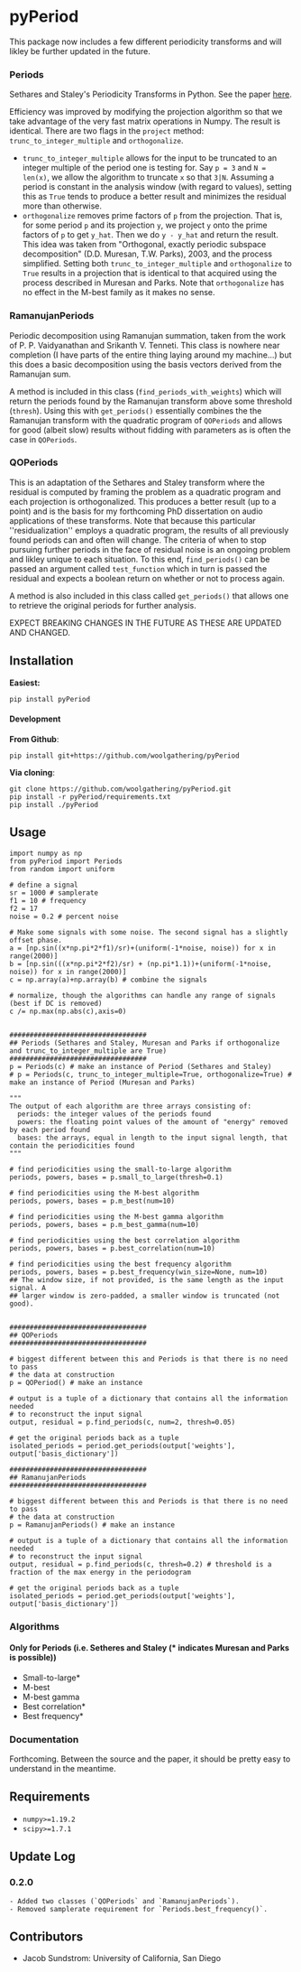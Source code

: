 # pyPeriod

This package now includes a few different periodicity transforms and will likley be further updated in the future.

### Periods
Sethares and Staley's Periodicity Transforms in Python. See the paper [here](https://sethares.engr.wisc.edu/paperspdf/pertrans.pdf).

Efficiency was improved by modifying the projection algorithm so that we take advantage of the very fast matrix operations in Numpy. The result is identical. There are two flags in the `project` method: `trunc_to_integer_multiple` and `orthogonalize`.
- `trunc_to_integer_multiple` allows for the input to be truncated to an integer multiple of the period one is testing for. Say `p = 3` and `N = len(x)`, we allow the algorithm to truncate `x` so that `3|N`. Assuming a period is constant in the analysis window (with regard to values), setting this as `True` tends to produce a better result and minimizes the residual more than otherwise.
- `orthogonalize` removes prime factors of `p` from the projection. That is, for some period `p` and its projection `y`, we project `y` onto the prime factors of `p` to get `y_hat`. Then we do `y - y_hat` and return the result. This idea was taken from "Orthogonal, exactly periodic subspace decomposition" (D.D. Muresan, T.W. Parks), 2003, and the process simplified. Setting both `trunc_to_integer_multiple` and `orthogonalize` to `True` results in a projection that is identical to that acquired using the process described in Muresan and Parks. Note that `orthogonalize` has no effect in the M-best family as it makes no sense.

### RamanujanPeriods
Periodic decomposition using Ramanujan summation, taken from the work of P. P. Vaidyanathan and Srikanth V. Tenneti. This class is nowhere near completion (I have parts of the entire thing laying around my machine...) but this does a basic decomposition using the basis vectors derived from the Ramanujan sum.

A method is included in this class (`find_periods_with_weights`) which will return the periods found by the Ramanujan transform above some threshold (`thresh`). Using this with `get_periods()` essentially combines the the Ramanujan transform with the quadratic program of `QOPeriods` and allows for good (albeit slow) results without fidding with parameters as is often the case in `QOPeriods`.

### QOPeriods
This is an adaptation of the Sethares and Staley transform where the residual is computed by framing the problem as a quadratic program and each projection is orthogonalized. This produces a better result (up to a point) and is the basis for my forthcoming PhD dissertation on audio applications of these transforms. Note that because this particular ''residualization'' employs a quadratic program, the results of all previously found periods can and often will change. The criteria of when to stop pursuing further periods in the face of residual noise is an ongoing problem and likley unique to each situation. To this end, `find_periods()` can be passed an argument called `test_function` which in turn is passed the residual and expects a boolean return on whether or not to process again.

A method is also included in this class called `get_periods()` that allows one to retrieve the original periods for further analysis.

EXPECT BREAKING CHANGES IN THE FUTURE AS THESE ARE UPDATED AND CHANGED.

## Installation

__Easiest:__

```
pip install pyPeriod
```

#### Development
__From Github__:

```
pip install git+https://github.com/woolgathering/pyPeriod
```

__Via cloning__:

```
git clone https://github.com/woolgathering/pyPeriod.git
pip install -r pyPeriod/requirements.txt
pip install ./pyPeriod
```

## Usage
```
import numpy as np
from pyPeriod import Periods
from random import uniform

# define a signal
sr = 1000 # samplerate
f1 = 10 # frequency
f2 = 17
noise = 0.2 # percent noise

# Make some signals with some noise. The second signal has a slightly offset phase.
a = [np.sin((x*np.pi*2*f1)/sr)+(uniform(-1*noise, noise)) for x in range(2000)]
b = [np.sin(((x*np.pi*2*f2)/sr) + (np.pi*1.1))+(uniform(-1*noise, noise)) for x in range(2000)]
c = np.array(a)+np.array(b) # combine the signals

# normalize, though the algorithms can handle any range of signals (best if DC is removed)
c /= np.max(np.abs(c),axis=0)


##################################
## Periods (Sethares and Staley, Muresan and Parks if orthogonalize and trunc_to_integer_multiple are True)
##################################
p = Periods(c) # make an instance of Period (Sethares and Staley)
# p = Periods(c, trunc_to_integer_multiple=True, orthogonalize=True) # make an instance of Period (Muresan and Parks)

"""
The output of each algorithm are three arrays consisting of:
  periods: the integer values of the periods found
  powers: the floating point values of the amount of "energy" removed by each period found
  bases: the arrays, equal in length to the input signal length, that contain the periodicities found
"""

# find periodicities using the small-to-large algorithm
periods, powers, bases = p.small_to_large(thresh=0.1)

# find periodicities using the M-best algorithm
periods, powers, bases = p.m_best(num=10)

# find periodicities using the M-best gamma algorithm
periods, powers, bases = p.m_best_gamma(num=10)

# find periodicities using the best correlation algorithm
periods, powers, bases = p.best_correlation(num=10)

# find periodicities using the best frequency algorithm
periods, powers, bases = p.best_frequency(win_size=None, num=10)
## The window size, if not provided, is the same length as the input signal. A
## larger window is zero-padded, a smaller window is truncated (not good).


##################################
## QOPeriods
##################################

# biggest different between this and Periods is that there is no need to pass
# the data at construction
p = QOPeriod() # make an instance

# output is a tuple of a dictionary that contains all the information needed
# to reconstruct the input signal
output, residual = p.find_periods(c, num=2, thresh=0.05)

# get the original periods back as a tuple
isolated_periods = period.get_periods(output['weights'], output['basis_dictionary'])

##################################
## RamanujanPeriods
##################################

# biggest different between this and Periods is that there is no need to pass
# the data at construction
p = RamanujanPeriods() # make an instance

# output is a tuple of a dictionary that contains all the information needed
# to reconstruct the input signal
output, residual = p.find_periods(c, thresh=0.2) # threshold is a fraction of the max energy in the periodogram

# get the original periods back as a tuple
isolated_periods = period.get_periods(output['weights'], output['basis_dictionary'])
```

### Algorithms
#### Only for Periods (i.e. Setheres and Staley (* indicates Muresan and Parks is possible))
- Small-to-large*
- M-best
- M-best gamma
- Best correlation*
- Best frequency*

### Documentation
Forthcoming. Between the source and the paper, it should be pretty easy to understand in the meantime.

## Requirements
- `numpy>=1.19.2`
- `scipy>=1.7.1`

## Update Log
### 0.2.0
    - Added two classes (`QOPeriods` and `RamanujanPeriods`).
    - Removed samplerate requirement for `Periods.best_frequency()`.

## Contributors
- Jacob Sundstrom: University of California, San Diego
